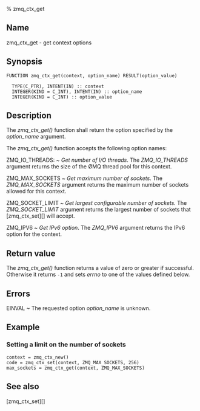 % zmq_ctx_get


Name
----

zmq_ctx_get - get context options


Synopsis
--------

~~~{.synopsis}
FUNCTION zmq_ctx_get(context, option_name) RESULT(option_value)

  TYPE(C_PTR), INTENT(IN) :: context
  INTEGER(KIND = C_INT), INTENT(IN) :: option_name
  INTEGER(KIND = C_INT) :: option_value
~~~


Description
-----------

The *zmq_ctx_get()* function shall return the option specified by the
_option_name_ argument.

The *zmq_ctx_get()* function accepts the following option names:


ZMQ_IO_THREADS:
  ~ *Get number of I/O threads*.  The _ZMQ_IO_THREADS_ argument returns the
    size of the ØMQ thread pool for this context.

ZMQ_MAX_SOCKETS
  ~ *Get maximum number of sockets*.  The _ZMQ_MAX_SOCKETS_ argument returns
    the maximum number of sockets allowed for this context.

ZMQ_SOCKET_LIMIT
  ~ *Get largest configurable number of sockets.* The _ZMQ_SOCKET_LIMIT_
    argument returns the largest number of sockets that [zmq_ctx_set][] will
    accept.

ZMQ_IPV6
  ~ *Get IPv6 option*. The _ZMQ_IPV6_ argument returns the IPv6 option for
    the context.


Return value
------------

The *zmq_ctx_get()* function returns a value of zero or greater if successful.
Otherwise it returns `-1` and sets _errno_ to one of the values defined
below.


Errors
------

EINVAL
  ~ The requested option _option_name_ is unknown.


Example
-------

### Setting a limit on the number of sockets

~~~{.example}
context = zmq_ctx_new()
code = zmq_ctx_set(context, ZMQ_MAX_SOCKETS, 256)
max_sockets = zmq_ctx_get(context, ZMQ_MAX_SOCKETS)
~~~


See also
--------

[zmq_ctx_set][]

